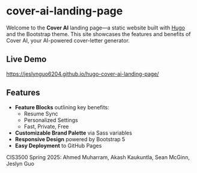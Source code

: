 # cover-ai-landing-page

Welcome to the **Cover AI** landing page—a static website built with [Hugo](https://gohugo.io/) and the Bootstrap theme. This site showcases the features and benefits of Cover AI, your AI-powered cover-letter generator.

## Live Demo

https://jeslynguo6204.github.io/hugo-cover-ai-landing-page/

## Features

- **Feature Blocks** outlining key benefits:
  - Resume Sync  
  - Personalized Settings  
  - Fast, Private, Free  
- **Customizable Brand Palette** via Sass variables  
- **Responsive Design** powered by Bootstrap 5  
- **Easy Deployment** to GitHub Pages  

CIS3500 Spring 2025: Ahmed Muharram, Akash Kaukuntla, Sean McGinn, Jeslyn Guo